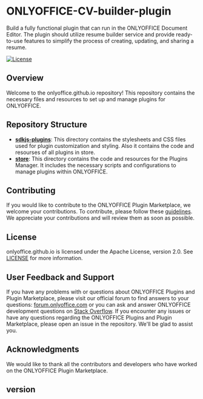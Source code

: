 # ONLYOFFICE-CV-builder-plugin
Build a fully functional plugin that can run in the ONLYOFFICE Document Editor. The plugin should utilize resume builder service and provide ready-to-use features to simplify the process of creating, updating, and sharing a resume.



[![License](https://img.shields.io/badge/License-Apache_2.0-green.svg)](https://www.apache.org/licenses/LICENSE-2.0)

## Overview

Welcome to the onlyoffice.github.io repository! This repository contains the necessary files and resources to set up and manage plugins for ONLYOFFICE.

## Repository Structure

* [**sdkjs-plugins**](sdkjs-plugins): This directory contains the stylesheets and CSS files used for plugin customization and styling. Also it contains the code and resourses of all plugins in store.
* [**store**](store): This directory contains the code and resources for the Plugins Manager. It includes the necessary scripts and configurations to manage plugins within ONLYOFFICE.

## Contributing

If you would like to contribute to the ONLYOFFICE Plugin Marketplace, we welcome your contributions. To contribute, please follow these [guidelines](https://github.com/ONLYOFFICE/onlyoffice.github.io/tree/master/store#how-to-build-and-add-your-own-plugin). We appreciate your contributions and will review them as soon as possible.

## License

onlyoffice.github.io is licensed under the Apache License, version 2.0. See [LICENSE](LICENSE) for more information.

## User Feedback and Support

If you have any problems with or questions about ONLYOFFICE Plugins and Plugin Marketplace, please visit our official forum to find answers to your questions: [forum.onlyoffice.com](https://forum.onlyoffice.com) or you can ask and answer ONLYOFFICE development questions on [Stack Overflow](https://stackoverflow.com/questions/tagged/onlyoffice).
If you encounter any issues or have any questions regarding the ONLYOFFICE Plugins and Plugin Marketplace, please open an issue in the repository. We'll be glad to assist you.

## Acknowledgments

We would like to thank all the contributors and developers who have worked on the ONLYOFFICE Plugin Marketplace.

## version
